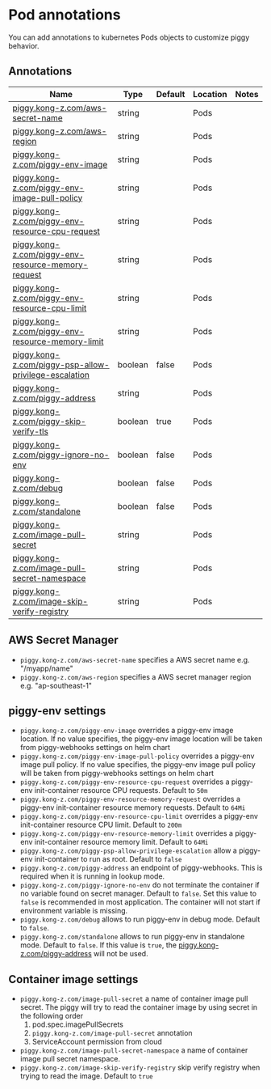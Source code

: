 #  Pod annotations
You can add annotations to kubernetes Pods objects to customize piggy behavior.

## Annotations
|Name                       | Type |Default|Location|Notes|
|---------------------------|------|-------|--------|------|
|[piggy.kong-z.com/aws-secret-name](#aws-secret-name)|string||Pods||
|[piggy.kong-z.com/aws-region](#aws-region)|string||Pods||
|[piggy.kong-z.com/piggy-env-image](#piggy-env-image)|string||Pods||
|[piggy.kong-z.com/piggy-env-image-pull-policy](#piggy-env-image-pull-policy)|string||Pods||
|[piggy.kong-z.com/piggy-env-resource-cpu-request](#piggy-env-resource-cpu-request)|string||Pods||
|[piggy.kong-z.com/piggy-env-resource-memory-request](#piggy-env-resource-memory-request)|string||Pods||
|[piggy.kong-z.com/piggy-env-resource-cpu-limit](#piggy-env-resource-cpu-limit)|string||Pods||
|[piggy.kong-z.com/piggy-env-resource-memory-limit](#piggy-env-resource-memory-limit)|string||Pods||
|[piggy.kong-z.com/piggy-psp-allow-privilege-escalation](#piggy-psp-allow-privilege-escalation)|boolean|false|Pods||
|[piggy.kong-z.com/piggy-address](#piggy-address)|string||Pods||
|[piggy.kong-z.com/piggy-skip-verify-tls](#piggy-skip-verify-tls)|boolean|true|Pods||
|[piggy.kong-z.com/piggy-ignore-no-env](#piggy-ignore-no-env)|boolean|false|Pods||
|[piggy.kong-z.com/debug](#debug)|boolean|false|Pods||
|[piggy.kong-z.com/standalone](#standalone)|boolean|false|Pods||
|[piggy.kong-z.com/image-pull-secret](#image-pull-secret)|string||Pods||
|[piggy.kong-z.com/image-pull-secret-namespace](#image-pull-secret-namespace)|string||Pods||
|[piggy.kong-z.com/image-skip-verify-registry](#image-skip-verify-registry)|string||Pods||

## AWS Secret Manager

- <a name="aws-secret-name">`piggy.kong-z.com/aws-secret-name`</a> specifies a AWS secret name e.g. "/myapp/name"
- <a name="aws-region">`piggy.kong-z.com/aws-region`</a> specifies a AWS secret manager region e.g. "ap-southeast-1"

## piggy-env settings

- <a name="piggy-env-image">`piggy.kong-z.com/piggy-env-image`</a> overrides a piggy-env image location. If no value specifies, the piggy-env image location will be taken from piggy-webhooks settings on helm chart
- <a name="piggy-env-image-pull-policy">`piggy.kong-z.com/piggy-env-image-pull-policy`</a> overrides a piggy-env image pull policy. If no value specifies, the piggy-env image pull policy will be taken from piggy-webhooks settings on helm chart
- <a name="piggy-env-resource-cpu-request">`piggy.kong-z.com/piggy-env-resource-cpu-request`</a> overrides a piggy-env init-container resource CPU requests. Default to `50m`
- <a name="piggy-env-resource-memory-request">`piggy.kong-z.com/piggy-env-resource-memory-request`</a> overrides a piggy-env init-container resource memory requests. Default to `64Mi`
- <a name="piggy-env-resource-cpu-limit">`piggy.kong-z.com/piggy-env-resource-cpu-limit`</a> overrides a piggy-env init-container resource CPU limit. Default to `200m`
- <a name="piggy-env-resource-memory-limit">`piggy.kong-z.com/piggy-env-resource-memory-limit`</a> overrides a piggy-env init-container resource memory limit. Default to `64Mi`
- <a name="piggy-psp-allow-privilege-escalation">`piggy.kong-z.com/piggy-psp-allow-privilege-escalation`</a> allow a piggy-env init-container to run as root. Default to `false`
- <a name="piggy-address">`piggy.kong-z.com/piggy-address`</a> an endpoint of piggy-webhooks. This is required when it is running in lookup mode.
- <a name="piggy-ignore-no-env">`piggy.kong-z.com/piggy-ignore-no-env`</a> do not terminate the container if no variable found on secret manager. Default to `false`. Set this value to `false` is recommended in most application. The container will not start if environment variable is missing.
- <a name="debug">`piggy.kong-z.com/debug`</a> allows to run piggy-env in debug mode. Default to `false`.
- <a name="standalone">`piggy.kong-z.com/standalone`</a> allows to run piggy-env in standalone mode. Default to `false`. If this value is `true`, the [piggy.kong-z.com/piggy-address](#piggy-address) will not be used.

## Container image settings

- <a name="image-pull-secret">`piggy.kong-z.com/image-pull-secret`</a> a name of container image pull secret. The piggy will try to read the container image by using secret in the following order 
  1) pod.spec.imagePullSecrets
	2) `piggy.kong-z.com/image-pull-secret` annotation
	3) ServiceAccount permission from cloud
- <a name="image-pull-secret-namespace">`piggy.kong-z.com/image-pull-secret-namespace`</a> a name of container image pull secret namespace.
- <a name="image-skip-verify-registry">`piggy.kong-z.com/image-skip-verify-registry`</a> skip verify registry when trying to read the image. Default to `true`
